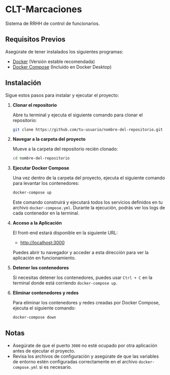 
# CLT-Marcaciones

Sistema de RRHH de control de funcionarios.

## Requisitos Previos

Asegúrate de tener instalados los siguientes programas:

- [Docker](https://www.docker.com/get-started) (Versión estable recomendada)
- [Docker Compose](https://docs.docker.com/compose/install/) (Incluido en Docker Desktop)

## Instalación

Sigue estos pasos para instalar y ejecutar el proyecto:

1. **Clonar el repositorio**

   Abre tu terminal y ejecuta el siguiente comando para clonar el repositorio:

   ```bash
   git clone https://github.com/tu-usuario/nombre-del-repositorio.git
   ```

2. **Navegar a la carpeta del proyecto**

   Mueve a la carpeta del repositorio recién clonado:

   ```bash
   cd nombre-del-repositorio
   ```

3. **Ejecutar Docker Compose**

   Una vez dentro de la carpeta del proyecto, ejecuta el siguiente comando para levantar los contenedores:

   ```bash
   docker-compose up
   ```

   Este comando construirá y ejecutará todos los servicios definidos en tu archivo `docker-compose.yml`. Durante la ejecución, podrás ver los logs de cada contenedor en la terminal.

4. **Acceso a la Aplicación**

   El front-end estará disponible en la siguiente URL:

   - [http://localhost:3000](http://localhost:3000)

   Puedes abrir tu navegador y acceder a esta dirección para ver la aplicación en funcionamiento.

5. **Detener los contenedores**

   Si necesitas detener los contenedores, puedes usar `Ctrl + C` en la terminal donde está corriendo `docker-compose up`.

6. **Eliminar contenedores y redes**

   Para eliminar los contenedores y redes creadas por Docker Compose, ejecuta el siguiente comando:

   ```bash
   docker-compose down
   ```

## Notas

- Asegúrate de que el puerto `3000` no esté ocupado por otra aplicación antes de ejecutar el proyecto.
- Revisa los archivos de configuración y asegúrate de que las variables de entorno estén configuradas correctamente en el archivo `docker-compose.yml` si es necesario.
